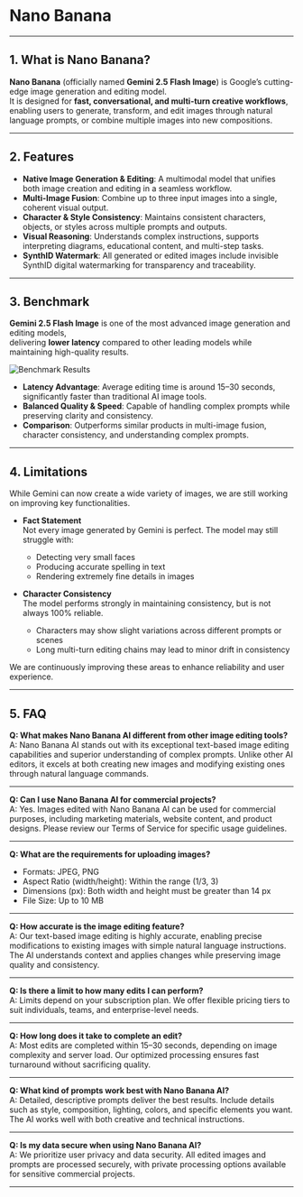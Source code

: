 # Nano Banana

---

## 1. What is Nano Banana?

**Nano Banana** (officially named **Gemini 2.5 Flash Image**) is Google’s cutting-edge image generation and editing model.  
It is designed for **fast, conversational, and multi-turn creative workflows**, enabling users to generate, transform, and edit images through natural language prompts, or combine multiple images into new compositions.  

---

## 2. Features

- **Native Image Generation & Editing**: A multimodal model that unifies both image creation and editing in a seamless workflow.  
- **Multi-Image Fusion**: Combine up to three input images into a single, coherent visual output.  
- **Character & Style Consistency**: Maintains consistent characters, objects, or styles across multiple prompts and outputs.  
- **Visual Reasoning**: Understands complex instructions, supports interpreting diagrams, educational content, and multi-step tasks.  
- **SynthID Watermark**: All generated or edited images include invisible SynthID digital watermarking for transparency and traceability.  

---

## 3. Benchmark

**Gemini 2.5 Flash Image** is one of the most advanced image generation and editing models,  
delivering **lower latency** compared to other leading models while maintaining high-quality results.  

![Benchmark Results](https://lh3.googleusercontent.com/ZfTNQ2w3kO1IxB92FO84mBIa09g1FUrFWRcIk1H7IA3ew5zPmleh5Mytv9aCmAITwVGuF_TTMOAjAy7D-TCkoYRZ1vJM66jdbh05XeAWxlxq4zF3D4k=h600)

- **Latency Advantage**: Average editing time is around 15–30 seconds, significantly faster than traditional AI image tools.  
- **Balanced Quality & Speed**: Capable of handling complex prompts while preserving clarity and consistency.  
- **Comparison**: Outperforms similar products in multi-image fusion, character consistency, and understanding complex prompts.  

---

## 4. Limitations

While Gemini can now create a wide variety of images, we are still working on improving key functionalities.  

- **Fact Statement**  
  Not every image generated by Gemini is perfect. The model may still struggle with:  
  - Detecting very small faces  
  - Producing accurate spelling in text  
  - Rendering extremely fine details in images  

- **Character Consistency**  
  The model performs strongly in maintaining consistency, but is not always 100% reliable.  
  - Characters may show slight variations across different prompts or scenes  
  - Long multi-turn editing chains may lead to minor drift in consistency  

We are continuously improving these areas to enhance reliability and user experience.  

---

## 5. FAQ

**Q: What makes Nano Banana AI different from other image editing tools?**  
A: Nano Banana AI stands out with its exceptional text-based image editing capabilities and superior understanding of complex prompts. Unlike other AI editors, it excels at both creating new images and modifying existing ones through natural language commands.  

---

**Q: Can I use Nano Banana AI for commercial projects?**  
A: Yes. Images edited with Nano Banana AI can be used for commercial purposes, including marketing materials, website content, and product designs. Please review our Terms of Service for specific usage guidelines.  

---

**Q: What are the requirements for uploading images?**  
- Formats: JPEG, PNG  
- Aspect Ratio (width/height): Within the range (1/3, 3)  
- Dimensions (px): Both width and height must be greater than 14 px  
- File Size: Up to 10 MB  

---

**Q: How accurate is the image editing feature?**  
A: Our text-based image editing is highly accurate, enabling precise modifications to existing images with simple natural language instructions. The AI understands context and applies changes while preserving image quality and consistency.  

---

**Q: Is there a limit to how many edits I can perform?**  
A: Limits depend on your subscription plan. We offer flexible pricing tiers to suit individuals, teams, and enterprise-level needs.  

---

**Q: How long does it take to complete an edit?**  
A: Most edits are completed within 15–30 seconds, depending on image complexity and server load. Our optimized processing ensures fast turnaround without sacrificing quality.  

---

**Q: What kind of prompts work best with Nano Banana AI?**  
A: Detailed, descriptive prompts deliver the best results. Include details such as style, composition, lighting, colors, and specific elements you want. The AI works well with both creative and technical instructions.  

---

**Q: Is my data secure when using Nano Banana AI?**  
A: We prioritize user privacy and data security. All edited images and prompts are processed securely, with private processing options available for sensitive commercial projects.  

---

